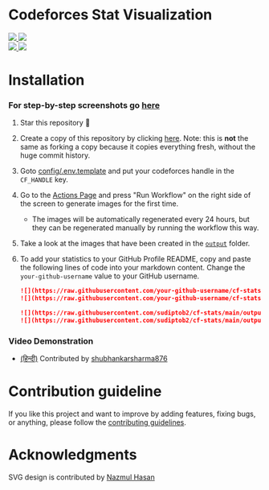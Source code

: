 # Codeforces Stat Visualization

<a href="https://github.com/sudiptob2/cf-stats">
<img src="https://raw.githubusercontent.com/adiwish/cf-stats/main/output/light_card.svg#gh-dark-mode-only" />
<img src="https://raw.githubusercontent.com/adiwish/cf-stats/main/output/light_card.svg" />
</a>
<br/>
<a href="https://github.com/sudiptob2/cf-stats">
<img src="https://raw.githubusercontent.com/adiwish/cf-stats/main/output/max_rating.svg" />
<img src="https://raw.githubusercontent.com/adiwish/cf-stats/main/output/rating.svg" />
</a>

# Installation

### For step-by-step screenshots go [here](docs/INSTALLATIONSTEPS.md) 

1. Star this repository :pray:
2. Create a copy of this repository by clicking
   [here](https://github.com/sudiptob2/cf-stats/generate). Note: this is
   **not** the same as forking a copy because it copies everything fresh,
   without the huge commit history.
3. Goto [config/.env.template](config/.env.template) and put your codeforces handle in the `CF_HANDLE` key.
4. Go to the [Actions Page](../../actions?query=workflow%3A"Generate+Stats+Images") and press "Run Workflow" on the
   right side of the screen to generate images for the first time.
    - The images will be automatically regenerated every 24 hours, but they can
      be regenerated manually by running the workflow this way.
5. Take a look at the images that have been created in the
   [`output`](output) folder.
6. To add your statistics to your GitHub Profile README, copy and paste the
   following lines of code into your markdown content. Change the `your-github-username`
   value to your GitHub username.

   ```md
   ![](https://raw.githubusercontent.com/your-github-username/cf-stats/main/output/light_card.svg#gh-dark-mode-only)
   ![](https://raw.githubusercontent.com/your-github-username/cf-stats/main/output/light_card.svg)
   ```
   ```md
   ![](https://raw.githubusercontent.com/sudiptob2/cf-stats/main/output/max_rating.svg)
   ![](https://raw.githubusercontent.com/sudiptob2/cf-stats/main/output/rating.svg)
   ```
### Video Demonstration
  - [(हिन्दी)](https://www.youtube.com/watch?v=lPASqH0ZoIc)  Contributed by [shubhankarsharma876](https://github.com/shubhankarsharma876)
    
# Contribution guideline

If you like this project and want to improve by adding features, fixing bugs, or anything, please follow
the [contributing guidelines](docs/CONTRIBUTING.md).

# Acknowledgments
SVG design is contributed by [Nazmul Hasan](https://github.com/nazmulweb)

